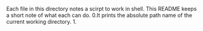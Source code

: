 Each file in this directory notes a scirpt to work in shell. This README keeps a short note of what each can do. 
0.It prints the absolute path name of the current working directory.
1.
